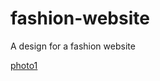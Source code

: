 # fashion-website
A design for a fashion website

[photo1](screenshots/Screenshot%20from%202019-03-07%2000-31-19.png?raw=true)
